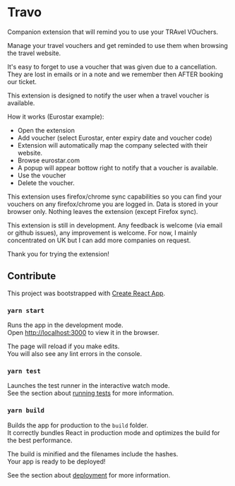 # Travo

Companion extension that will remind you to use your TRAvel VOuchers.

Manage your travel vouchers and get reminded to use them when browsing the travel website.

It's easy to forget to use a voucher that was given due to a cancellation.
They are lost in emails or in a note and we remember then AFTER booking our ticket.

This extension is designed to notify the user when a travel voucher is available.

How it works (Eurostar example):

-   Open the extension
-   Add voucher (select Eurostar, enter expiry date and voucher code)
-   Extension will automatically map the company selected with their website.
-   Browse eurostar.com
-   A popup will appear bottow right to notify that a voucher is available.
-   Use the voucher
-   Delete the voucher.

This extension uses firefox/chrome sync capabilities so you can find your vouchers on any firefox/chrome you are logged in.
Data is stored in your browser only. Nothing leaves the extension (except Firefox sync).

This extension is still in development. Any feedback is welcome (via email or github issues), any improvement is welcome.
For now, I mainly concentrated on UK but I can add more companies on request.

Thank you for trying the extension!

## Contribute

This project was bootstrapped with [Create React App](https://github.com/facebook/create-react-app).

### `yarn start`

Runs the app in the development mode.<br />
Open [http://localhost:3000](http://localhost:3000) to view it in the browser.

The page will reload if you make edits.<br />
You will also see any lint errors in the console.

### `yarn test`

Launches the test runner in the interactive watch mode.<br />
See the section about [running tests](https://facebook.github.io/create-react-app/docs/running-tests) for more information.

### `yarn build`

Builds the app for production to the `build` folder.<br />
It correctly bundles React in production mode and optimizes the build for the best performance.

The build is minified and the filenames include the hashes.<br />
Your app is ready to be deployed!

See the section about [deployment](https://facebook.github.io/create-react-app/docs/deployment) for more information.
